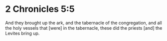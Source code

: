 # 2 Chronicles 5:5

And they brought up the ark, and the tabernacle of the congregation, and all the holy vessels that [were] in the tabernacle, these did the priests [and] the Levites bring up.